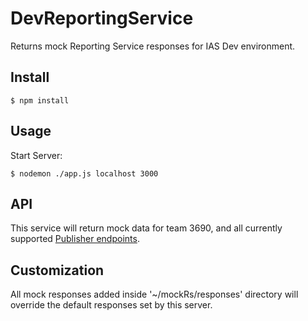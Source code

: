 # DevReportingService

Returns mock Reporting Service responses for IAS Dev environment. 

## Install

```
$ npm install 
```

## Usage

Start Server:

```
$ nodemon ./app.js localhost 3000
```

## API

This service will return mock data for team 3690, and all currently supported
[Publisher endpoints](https://util01.303net.net/confluence/display/ehr/Publisher+Endpoints).

## Customization

All mock responses added inside '~/mockRs/responses' directory will override the default responses set by this server.

